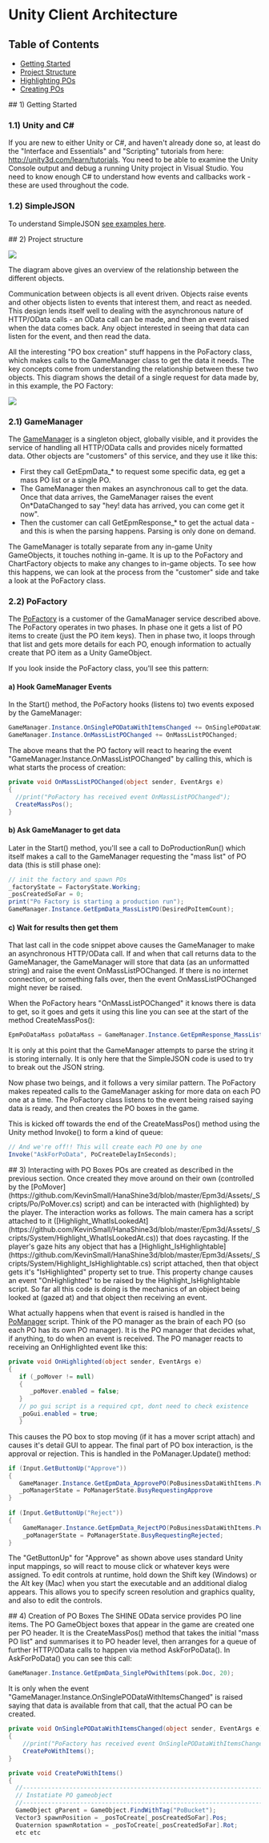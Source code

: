 # Unity Client Architecture

## Table of Contents  
* [Getting Started](#start)  
* [Project Structure](#3-project-structure)  
* [Highlighting POs](#comms)
* [Creating POs](#createpos)

<a name="start"/>
## 1) Getting Started

### 1.1) Unity and C# #
If you are new to either Unity or C#, and haven't already done so, at least do the "Interface and Essentials" and "Scripting" tutorials from here: http://unity3d.com/learn/tutorials.  You need to be able to examine the Unity Console output and debug a running Unity project in Visual Studio.  You need to know enough C# to understand how events and callbacks work - these are used throughout the code.

### 1.2) SimpleJSON
To understand SimpleJSON [see examples here](http://wiki.unity3d.com/index.php/SimpleJSON).

<a name="3-project-structure"/>
## 2) Project structure

![](archsimple590.png?raw=true)

The diagram above gives an overview of the relationship between the different objects.

Communication between objects is all event driven.  Objects raise events and other objects listen to events that interest them, and react as needed.  This design lends itself well to dealing with the asynchronous nature of HTTP/OData calls - an OData call can be made, and then an event raised when the data comes back.  Any object interested in seeing that data can listen for the event, and then read the data.

All the interesting "PO box creation" stuff happens in the PoFactory class, which makes calls to the GameManager class to get the data it needs.  The key concepts come from understanding the relationship between these two objects. This diagram shows the detail of a single request for data made by, in this example, the PO Factory:

![](dataflowdetail.png?raw=true)

### 2.1) GameManager
The [GameManager](https://github.com/KevinSmall/HanaShine3d/blob/master/Epm3d/Assets/_Scripts/GameManager/GameManager.cs) is a singleton object, globally visible, and it provides the service of handling all HTTP/OData calls and provides nicely formatted data.  Other objects are "customers" of this service, and they use it like this:
* First they call GetEpmData_* to request some specific data, eg get a mass PO list or a single PO.
* The GameManager then makes an asynchronous call to get the data.  Once that data arrives, the GameManager raises the event On\*DataChanged to say "hey! data has arrived, you can come get it now".
* Then the customer can call GetEpmResponse_* to get the actual data - and this is when the parsing happens.  Parsing is only done on demand.

The GameManager is totally separate from any in-game Unity GameObjects, it touches nothing in-game.  It is up to the PoFactory and ChartFactory objects to make any changes to in-game objects.  To see how this happens, we can look at the process from the "customer" side and take a look at the PoFactory class.

### 2.2) PoFactory
The [PoFactory](https://github.com/KevinSmall/HanaShine3d/blob/master/Epm3d/Assets/_Scripts/Po/PoFactory.cs) is a customer of the GamaManager service described above.  The PoFactory operates in two phases.  In phase one it gets a list of PO items to create (just the PO item keys).  Then in phase two, it loops through that list and gets more details for each PO, enough information to actually create that PO item as a Unity GameObject.

If you look inside the PoFactory class, you'll see this pattern:

#### a) Hook GameManager Events
In the Start() method, the PoFactory hooks (listens to) two events exposed by the GameManager:
```csharp
GameManager.Instance.OnSinglePODataWithItemsChanged += OnSinglePODataWithItemsChanged;
GameManager.Instance.OnMassListPOChanged += OnMassListPOChanged;
```
The above means that the PO factory will react to hearing the event "GameManager.Instance.OnMassListPOChanged" by calling this, which is what starts the process of creation:
```csharp
private void OnMassListPOChanged(object sender, EventArgs e)
{
  //print("PoFactory has received event OnMassListPOChanged");
  CreateMassPos();
}
```
#### b) Ask GameManager to get data
Later in the Start() method, you'll see a call to DoProductionRun() which itself makes a call to the GameManager requesting the "mass list" of PO data (this is still phase one):

```csharp
// init the factory and spawn POs
_factoryState = FactoryState.Working;
_posCreatedSoFar = 0;
print("Po Factory is starting a production run");
GameManager.Instance.GetEpmData_MassListPO(DesiredPoItemCount);
```
#### c) Wait for results then get them
That last call in the code snippet above causes the GameManager to make an asynchronous HTTP/OData call.  If and when that call returns data to the GameManager, the GameManager will store that data (as an unformatted string) and raise the event OnMassListPOChanged.  If there is no internet connection, or something falls over, then the event OnMassListPOChanged might never be raised.

When the PoFactory hears "OnMassListPOChanged" it knows there is data to get, so it goes and gets it using this line you can see at the start of the method CreateMassPos():
```csharp
EpmPoDataMass poDataMass = GameManager.Instance.GetEpmResponse_MassListPO();
```
It is only at this point that the GameManager attempts to parse the string it is storing internally.  It is only here that the SimpleJSON code is used to try to break out the JSON string.

Now phase two beings, and it follows a very similar pattern.  The PoFactory makes repeated calls to the GameManager asking for more data on each PO one at a time.  The PoFactory class listens to the event being raised saying data is ready, and then creates the PO boxes in the game.

This is kicked off towards the end of the CreateMassPos() method using the Unity method Invoke() to form a kind of queue:
```csharp
// And we're off!! This will create each PO one by one
Invoke("AskForPoData", PoCreateDelayInSeconds);
```

<a name="comms"/>
## 3) Interacting with PO Boxes
POs are created as described in the previous section.  Once created they move around on their own (controlled by the [PoMover](https://github.com/KevinSmall/HanaShine3d/blob/master/Epm3d/Assets/_Scripts/Po/PoMover.cs) script) and can be interacted with (highlighted) by the player. The interaction works as follows.  The main camera has a script attached to it ([Highlight_WhatIsLookedAt](https://github.com/KevinSmall/HanaShine3d/blob/master/Epm3d/Assets/_Scripts/System/Highlight_WhatIsLookedAt.cs)) that does raycasting.  If the player's gaze hits any object that has a [Highlight_IsHighlightable](https://github.com/KevinSmall/HanaShine3d/blob/master/Epm3d/Assets/_Scripts/System/Highlight_IsHighlightable.cs) script attached, then that object gets it's "IsHighlighted" property set to true.  This property change causes an event "OnHighlighted" to be raised by the Highlight_IsHighlightable script.  So far all this code is doing is the mechanics of an object being looked at (gazed at) and that object then receiving an event.

What actually happens when that event is raised is handled in the [PoManager](https://github.com/KevinSmall/HanaShine3d/blob/master/Epm3d/Assets/_Scripts/Po/PoManager.cs) script.  Think of the PO manager as the brain of each PO (so each PO has its own PO manager).  It is the PO manager that decides what, if anything, to do when an event is received.  The PO manager reacts to receiving an OnHighlighted event like this:

```csharp
private void OnHighlighted(object sender, EventArgs e)
{
   if (_poMover != null)
   {
      _poMover.enabled = false;
   }
   // po gui script is a required cpt, dont need to check existence
   _poGui.enabled = true;
   }
```

This causes the PO box to stop moving (if it has a mover script attach) and causes it's detail GUI to appear.  The final part of PO box interaction, is the approval or rejection.  This is handled in the PoManager.Update() method:

```csharp
if (Input.GetButtonUp("Approve"))
{
   GameManager.Instance.GetEpmData_ApprovePO(PoBusinessDataWithItems.PurchaseOrderId);
   _poManagerState = PoManagerState.BusyRequestingApprove
}
               
if (Input.GetButtonUp("Reject"))
{
    GameManager.Instance.GetEpmData_RejectPO(PoBusinessDataWithItems.PurchaseOrderId);
    _poManagerState = PoManagerState.BusyRequestingRejected;                  
}
```

The "GetButtonUp" for "Approve" as shown above uses standard Unity input mappings, so will react to mouse click or whatever keys were assigned.  To edit controls at runtime, hold down the Shift key (Windows) or the Alt key (Mac) when you start the executable and an additional dialog appears.  This allows you to specify screen resolution and graphics quality, and also to edit the controls.

<a name="createpos"/>
## 4) Creation of PO Boxes
The SHINE OData service provides PO line items.  The PO GameObject boxes that appear in the game are created one per PO header.  It is the CreateMassPos() method that takes the initial "mass PO list" and summarises it to PO header level, then arranges for a queue of further HTTP/OData calls to happen via method AskForPoData().  In AskForPoData() you can see this call:

```csharp
GameManager.Instance.GetEpmData_SinglePOwithItems(pok.Doc, 20);
```

It is only when the event "GameManager.Instance.OnSinglePODataWithItemsChanged" is raised saying that data is available from that call, that the actual PO can be created.

```csharp
private void OnSinglePODataWithItemsChanged(object sender, EventArgs e)
{
    //print("PoFactory has received event OnSinglePODataWithItemsChanged");
    CreatePoWithItems();
}
```

```csharp
private void CreatePoWithItems()
{
  //-------------------------------------------------------------------------
  // Instatiate PO gameobject
  //-------------------------------------------------------------------------
  GameObject gParent = GameObject.FindWithTag("PoBucket");
  Vector3 spawnPosition = _posToCreate[_posCreatedSoFar].Pos; 
  Quaternion spawnRotation = _posToCreate[_posCreatedSoFar].Rot; 
  etc etc
```
